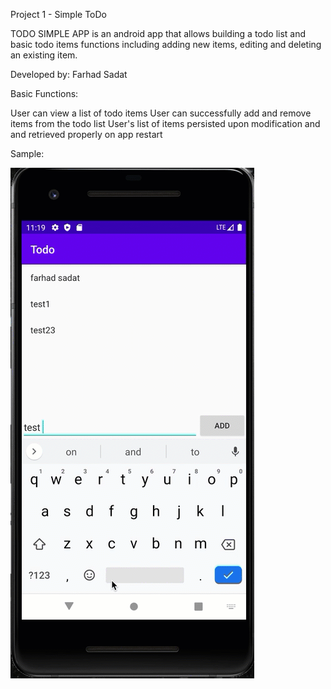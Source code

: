 Project 1 - Simple ToDo

TODO SIMPLE APP is an android app that allows building a todo list and basic todo items functions including adding new items, editing and deleting an existing item.

Developed by: Farhad Sadat


Basic Functions:

 User can view a list of todo items
 User can successfully add and remove items from the todo list
 User's list of items persisted upon modification and and retrieved properly on app restart
 
 Sample:
 
  ![](sample2.gif)
 

 
 
